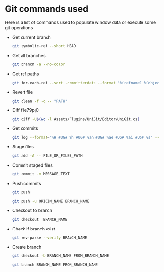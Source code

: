 # Git commands used
Here is a list of commands used to populate window data or execute some git operations

- Get current branch
    ``` sh
    git symbolic-ref --short HEAD
    ```

- Get all branches
    ``` sh
    git branch -a --no-color
    ```

- Get ref paths
    ``` sh
    git for-each-ref --sort -committerdate --format "%(refname) %(objectname) %(*objectname)"
    ```

- Revert file
    ``` sh
    git clean -f -q -- "PATH"
    ```

- Diff file79p¡0
    ``` sh
    git diff -U$(wc -l Assets/Plugins/UniGit/Editor/UniGit.cs)
    ```

- Get commits
    ``` sh
    git log --format="%H #UG# %h #UG# %an #UG# %ae #UG# %ai #UG# %s" --max-count=301 --date-order master --
    ```

- Stage files
    ``` sh
    git add -A -- FILE_OR_FILES_PATH
    ```

- Commit staged files
    ``` sh
    git commit -m MESSAGE_TEXT
    ```

- Push commits
    ``` sh
    git push
    ```

    ``` sh
    git push -u ORIGIN_NAME BRANCH_NAME
    ```

- Checkout to branch
    ``` sh
    git checkout  BRANCH_NAME
    ```
  
- Check if branch exist
    ``` sh
    git rev-parse --verify BRANCH_NAME
    ```

- Create branch
    ``` sh
    git checkout -b BRANCH_NAME FROM_BRANCH_NAME
    ```
  
    ``` sh
    git branch BRANCH_NAME FROM_BRANCH_NAME
    ```